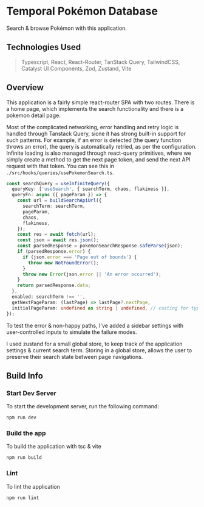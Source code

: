 # Temporal Pokémon Database

Search & browse Pokémon with this application.

## Technologies Used

> Typescript, React, React-Router, TanStack Query, TailwindCSS, Catalyst UI Components, Zod, Zustand, Vite

## Overview

This application is a fairly simple react-router SPA with two routes. There is a home page, which implements the search functionality and there is a pokemon detail page.

Most of the complicated networking, error handling and retry logic is handled through Tanstack Query, sicne it has strong built-in support for such patterns. For example, if an error is detected (the query function throws an error), the query is automatically retried, as per the configuration. Infinite loading is also managed through react-query primitives, where we simply create a method to get the next page token, and send the next API request with that token. You can see this in `./src/hooks/queries/usePokemonSearch.ts`.

```typescript
const searchQuery = useInfiniteQuery({
  queryKey: ['useSearch', { searchTerm, chaos, flakiness }],
  queryFn: async ({ pageParam }) => {
    const url = buildSearchApiUrl({
      searchTerm: searchTerm,
      pageParam,
      chaos,
      flakiness,
    });
    const res = await fetch(url);
    const json = await res.json();
    const parsedResponse = pokemonSearchResponse.safeParse(json);
    if (parsedResponse.error) {
      if (json.error === 'Page out of bounds') {
        throw new NotFoundError();
      }
      throw new Error(json.error || 'An error occurred');
    }
    return parsedResponse.data;
  },
  enabled: searchTerm !== '',
  getNextPageParam: (lastPage) => lastPage?.nextPage,
  initialPageParam: undefined as string | undefined, // casting for type inference
});
```

To test the error & non-happy paths, I've added a sidebar settings with user-controlled inputs to simulate the failure modes.

I used zustand for a small global store, to keep track of the application settings & current search term.
Storing in a global store, allows the user to preserve their search state between page navigations.

## Build Info

### Start Dev Server

To start the development server, run the following command:

```bash
npm run dev
```

### Build the app

To build the application with tsc & vite

```bash
npm run build
```

### Lint

To lint the application

```bash
npm run lint
```
